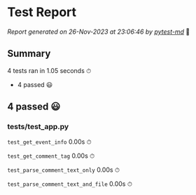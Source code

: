# Test Report

*Report generated on 26-Nov-2023 at 23:06:46 by [pytest-md]* 📝

[pytest-md]: https://github.com/hackebrot/pytest-md

## Summary

4 tests ran in 1.05 seconds ⏱

- 4 passed 😃

## 4 passed 😃

### tests/test_app.py

`test_get_event_info` 0.00s ⏱

`test_get_comment_tag` 0.00s ⏱

`test_parse_comment_text_only` 0.00s ⏱

`test_parse_comment_text_and_file` 0.00s ⏱
